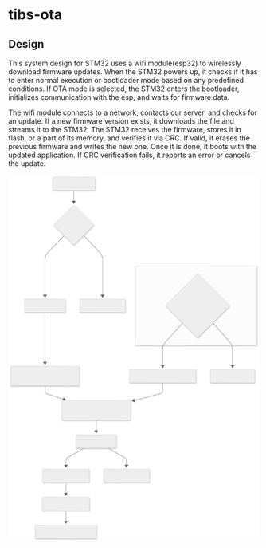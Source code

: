 # tibs-ota

## Design
This system design for STM32 uses a wifi module(esp32) to wirelessly download firmware updates. When the STM32 powers up, it checks if it has to enter normal execution or bootloader mode based on any predefined conditions. If OTA mode is selected, the STM32 enters the bootloader, initializes communication with the esp, and waits for firmware data.

The wifi module connects to a network, contacts our server, and checks for an update. If a new firmware version exists, it downloads the file and streams it to the STM32. The STM32 receives the firmware, stores it in flash, or a part of its memory, and verifies it via CRC. If valid, it erases the previous firmware and writes the new one. Once it is done, it boots with the updated application. If CRC verification fails, it reports an error or cancels the update.


![block diagram](./design/block.svg)
